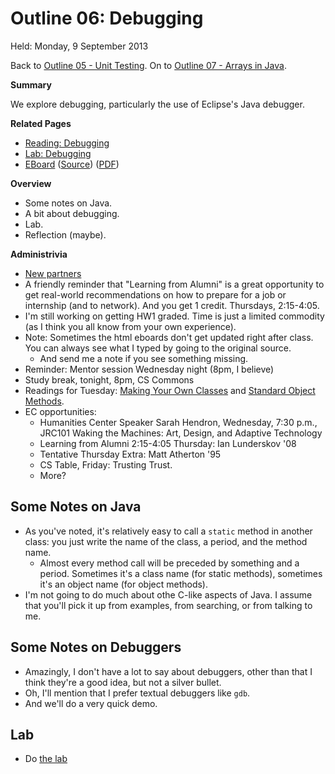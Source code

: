 Outline 06: Debugging
=====================

Held: Monday, 9 September 2013

Back to [Outline 05 - Unit Testing](outline.05.html).
On to [Outline 07 - Arrays in Java](outline.07.html).

**Summary**

We explore debugging, particularly the use of Eclipse's Java debugger.

**Related Pages**

* [Reading: Debugging](../readings/debugging.html)
* [Lab: Debugging](../labs/debugging.html)
* [EBoard](../eboards/06.html) 
  ([Source](../eboards/06.md))
  ([PDF](../eboards/06.pdf))

**Overview**

* Some notes on Java.
* A bit about debugging.
* Lab.
* Reflection (maybe).

**Administrivia**

* [New partners](../partners/2013-09-10.txt)
* A friendly reminder that "Learning from Alumni" is a great opportunity
  to get real-world recommendations on how to prepare for a job or
  internship (and to network).  And you get 1 credit.  Thursdays, 2:15-4:05.
* I'm still working on getting HW1 graded.  Time is just a limited commodity
  (as I think you all know from your own experience).
* Note: Sometimes the html eboards don't get updated right after class.
  You can always see what I typed by going to the original source.
    * And send me a note if you see something missing.
* Reminder: Mentor session Wednesday night (8pm, I believe)
* Study break, tonight, 8pm, CS Commons
* Readings for Tuesday: 
  [Making Your Own Classes](../readings/classes.html) and
  [Standard Object Methods](../readings/standard-methods.html).
* EC opportunities:
    * Humanities Center Speaker Sarah Hendron, Wednesday, 7:30 p.m., JRC101
      Waking the Machines: Art, Design, and Adaptive Technology
    * Learning from Alumni 2:15-4:05 Thursday: Ian Lunderskov '08
    * Tentative Thursday Extra: Matt Atherton '95
    * CS Table, Friday: Trusting Trust.
    * More?


Some Notes on Java
------------------

* As you've noted, it's relatively easy to call a `static` method in
  another class: you just write the name of the class, a period, and
  the method name.
    * Almost every method call will be preceded by something and a
      period.  Sometimes it's a class name (for static methods), sometimes
      it's an object name (for object methods).
* I'm not going to do much about othe C-like aspects of Java.  I assume
  that you'll pick it up from examples, from searching, or from talking
  to me.

Some Notes on Debuggers
-----------------------

* Amazingly, I don't have a lot to say about debuggers, other than that
  I think they're a good idea, but not a silver bullet.
* Oh, I'll mention that I  prefer textual debuggers like <code>gdb</code>.
* And we'll do a very quick demo.

Lab
---

* Do [the lab](../labs/debugging.html)


